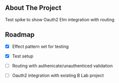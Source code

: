 ## About The Project

Test spike to show Oauth2 Elm integration with routing

## Roadmap

- [x] Effect pattern set for testing
- [x] Test setup
- [ ] Routing with authenicate/unauthenticed validation
- [ ] Oauth2 integration with existing B Lab project

